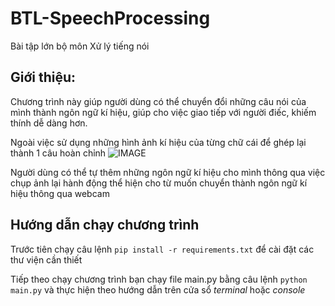 # BTL-SpeechProcessing
Bài tập lớn bộ môn Xử lý tiếng nói

## Giới thiệu:
Chương trình này giúp người dùng có thể chuyển đổi những câu nói của mình thành ngôn ngữ kí hiệu, giúp cho việc giao tiếp với người điếc, khiếm thính dễ dàng hơn.

Ngoài việc sử dụng những hình ảnh kí hiệu của từng chữ cái để ghép lại thành 1 câu hoàn chỉnh
![IMAGE](https://i.imgur.com/75T8Foa.png)

Người dùng có thể tự thêm những ngôn ngữ kí hiệu cho mình thông qua việc chụp ảnh lại hành động thể hiện cho từ muốn chuyển thành ngôn ngữ kí hiệu thông qua webcam

## Hướng dẫn chạy chương trình
Trước tiên chạy câu lệnh `pip install -r requirements.txt` để cài đặt các thư viện cần thiết

Tiếp theo  chạy chương trình bạn chạy file main.py bằng câu lệnh  `python main.py` và thực hiện theo hướng dẫn trên cửa sổ *terminal* hoặc *console* 
